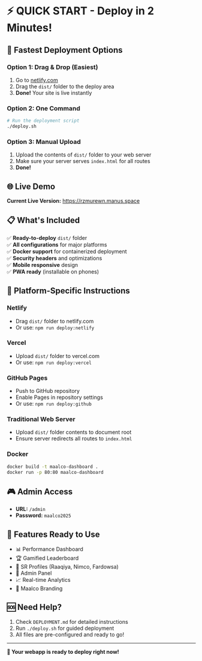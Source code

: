 # ⚡ QUICK START - Deploy in 2 Minutes!

## 🎯 Fastest Deployment Options

### Option 1: Drag & Drop (Easiest) 
1. Go to [netlify.com](https://netlify.com)
2. Drag the `dist/` folder to the deploy area
3. **Done!** Your site is live instantly

### Option 2: One Command
```bash
# Run the deployment script
./deploy.sh
```

### Option 3: Manual Upload
1. Upload the contents of `dist/` folder to your web server
2. Make sure your server serves `index.html` for all routes
3. **Done!**

## 🌐 Live Demo
**Current Live Version:** https://rzmurewn.manus.space

## 📋 What's Included

✅ **Ready-to-deploy** `dist/` folder  
✅ **All configurations** for major platforms  
✅ **Docker support** for containerized deployment  
✅ **Security headers** and optimizations  
✅ **Mobile responsive** design  
✅ **PWA ready** (installable on phones)  

## 🔧 Platform-Specific Instructions

### Netlify
- Drag `dist/` folder to netlify.com
- Or use: `npm run deploy:netlify`

### Vercel  
- Upload `dist/` folder to vercel.com
- Or use: `npm run deploy:vercel`

### GitHub Pages
- Push to GitHub repository
- Enable Pages in repository settings
- Or use: `npm run deploy:github`

### Traditional Web Server
- Upload `dist/` folder contents to document root
- Ensure server redirects all routes to `index.html`

### Docker
```bash
docker build -t maalco-dashboard .
docker run -p 80:80 maalco-dashboard
```

## 🎮 Admin Access
- **URL:** `/admin`
- **Password:** `maalco2025`

## 📱 Features Ready to Use
- 📊 Performance Dashboard
- 🏆 Gamified Leaderboard  
- 👤 SR Profiles (Raaqiya, Nimco, Fardowsa)
- 🔐 Admin Panel
- 📈 Real-time Analytics
- 🎨 Maalco Branding

## 🆘 Need Help?
1. Check `DEPLOYMENT.md` for detailed instructions
2. Run `./deploy.sh` for guided deployment
3. All files are pre-configured and ready to go!

---
**🚀 Your webapp is ready to deploy right now!**

